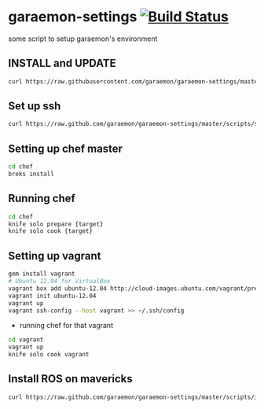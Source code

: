 garaemon-settings [![Build Status](https://travis-ci.org/garaemon/garaemon-settings.png)](https://travis-ci.org/garaemon/garaemon-settings)
=================

some script to setup garaemon's environment

INSTALL and UPDATE
---
```sh
curl https://raw.githubusercontent.com/garaemon/garaemon-settings/master/scripts/install.sh | bash
```

Set up ssh
---
```sh
curl https://raw.github.com/garaemon/garaemon-settings/master/scripts/ssh.sh | sh
```

Setting up chef master
---
```sh
cd chef
breks install
```

Running chef
---
```sh
cd chef
knife solo prepare {target}
knife solo cook {target}
```

Setting up vagrant
---
```sh
gem install vagrant
# Ubuntu 12,04 for VirtualBox
vagrant box add ubuntu-12.04 http://cloud-images.ubuntu.com/vagrant/precise/current/precise-server-cloudimg-amd64-vagrant-disk1.box
vagrant init ubuntu-12.04
vagrant up
vagrant ssh-config --host vagrant >> ~/.ssh/config
```

* running chef for that vagrant
```sh
cd vagrant
vagrant up
knife solo cook vagrant
```

Install ROS on mavericks
---
```sh
curl https://raw.github.com/garaemon/garaemon-settings/master/scripts/install-mavericks-ros.sh | sh
```
